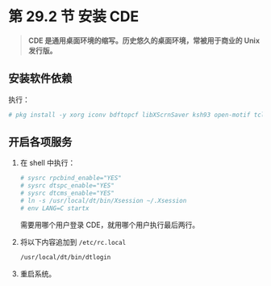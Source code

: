 # 第 29.2 节 安装 CDE

> **CDE 是通用桌面环境的缩写。历史悠久的桌面环境，常被用于商业的 Unix 发行版。**

## 安装软件依赖

执行：

```sh
# pkg install -y xorg iconv bdftopcf libXScrnSaver ksh93 open-motif tcl86 xorg-fonts xorg-fonts-100dpi cde
```

## 开启各项服务

1.  在 shell 中执行：

    ```sh
    # sysrc rpcbind_enable="YES"
    # sysrc dtspc_enable="YES"
    # sysrc dtcms_enable="YES"
    # ln -s /usr/local/dt/bin/Xsession ~/.Xsession
    # env LANG=C startx
    ```

    需要用哪个用户登录 CDE，就用哪个用户执行最后两行。

2.  将以下内容追加到 `/etc/rc.local`

    ```sh
    /usr/local/dt/bin/dtlogin
    ```

3.  重启系统。
